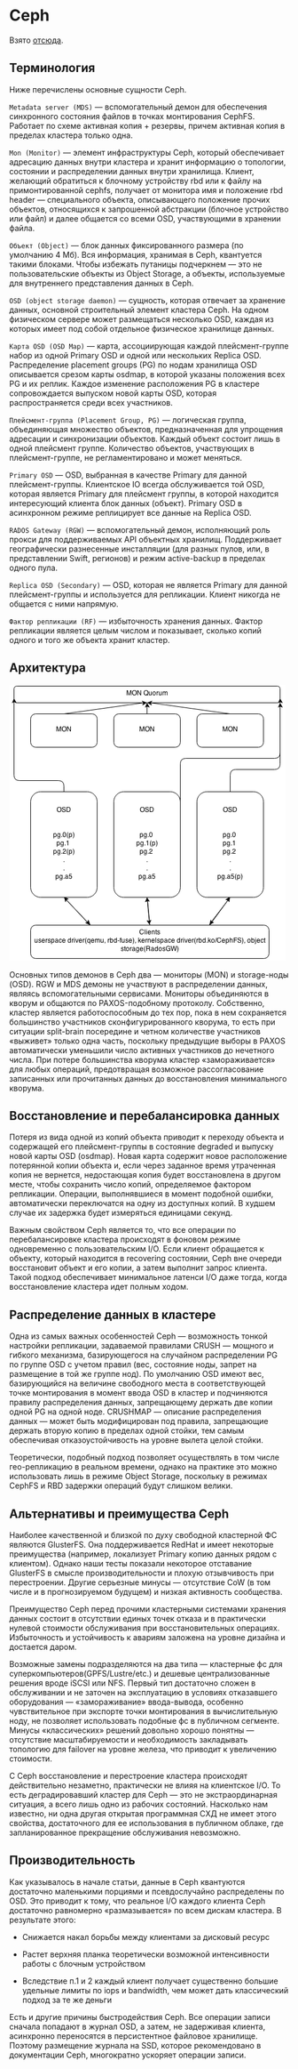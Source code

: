 # Ceph

Взято [отсюда](https://habrahabr.ru/company/performix/blog/21806ю).

## Терминология 

Ниже перечислены основные сущности Ceph.

`Metadata server (MDS)` — вспомогательный демон для обеспечения синхронного состояния файлов в точках монтирования CephFS. Работает по схеме активная копия + резервы, причем активная копия в пределах кластера только одна.

`Mon (Monitor)` — элемент инфраструктуры Ceph, который обеспечивает адресацию данных внутри кластера и хранит информацию о топологии, состоянии и распределении данных внутри хранилища. Клиент, желающий обратиться к блочному устройству rbd или к файлу на примонтированной cephfs, получает от монитора имя и положение rbd header — специального объекта, описывающего положение прочих объектов, относящихся к запрошенной абстракции (блочное устройство или файл) и далее общается со всеми OSD, участвующими в хранении файла.

`Объект (Object)` — блок данных фиксированного размера (по умолчанию 4 Мб). Вся информация, хранимая в Ceph, квантуется такими блоками. Чтобы избежать путаницы подчеркнем — это не пользовательские объекты из Object Storage, а объекты, используемые для внутреннего представления данных в Ceph.

`OSD (object storage daemon)` — сущность, которая отвечает за хранение данных, основной строительный элемент кластера Ceph. На одном физическом сервере может размещаться несколько OSD, каждая из которых имеет под собой отдельное физическое хранилище данных.

`Карта OSD (OSD Map)` — карта, ассоциирующая каждой плейсмент-группе набор из одной Primary OSD и одной или нескольких Replica OSD. Распределение placement groups (PG) по нодам хранилища OSD описывается срезом карты osdmap, в которой указаны положения всех PG и их реплик. Каждое изменение расположения PG в кластере сопровождается выпуском новой карты OSD, которая распространяется среди всех участников.

`Плейсмент-группа (Placement Group, PG)` — логическая группа, объединяющая множество объектов, предназначенная для упрощения адресации и синхронизации объектов. Каждый объект состоит лишь в одной плейсмент группе. Количество объектов, участвующих в плейсмент-группе, не регламентировано и может меняться.

`Primary OSD` — OSD, выбранная в качестве Primary для данной плейсмент-группы. Клиентское IO всегда обслуживается той OSD, которая является Primary для плейсмент группы, в которой находится интересующий клиента блок данных (объект). Primary OSD в асинхронном режиме реплицирует все данные на Replica OSD.

`RADOS Gateway (RGW)` — вспомогательный демон, исполняющий роль прокси для поддерживаемых API объектных хранилищ. Поддерживает географически разнесенные инсталляции (для разных пулов, или, в представлении Swift, регионов) и режим active-backup в пределах одного пула.

`Replica OSD (Secondary)` — OSD, которая не является Primary для данной плейсмент-группы и используется для репликации. Клиент никогда не общается с ними напрямую.

`Фактор репликации (RF)` — избыточность хранения данных. Фактор репликации является целым числом и показывает, сколько копий одного и того же объекта хранит кластер.

## Архитектура

![Архитектура Ceph](./img/ceph-arch.png)

Основных типов демонов в Ceph два — мониторы (MON) и storage-ноды (OSD). RGW и MDS демоны не участвуют в распределении данных, являясь вспомогательными сервисами. Мониторы объединяются в кворум и общаются по PAXOS-подобному протоколу. Собственно, кластер является работоспособным до тех пор, пока в нем сохраняется большинство участников сконфигурированного кворума, то есть при ситуации split-brain посередине и четном количестве участников «выживет» только одна часть, поскольку предыдущие выборы в PAXOS автоматически уменьшили число активных участников до нечетного числа. При потере большинства кворума кластер «замораживается» для любых операций, предотвращая возможное рассогласование записанных или прочитанных данных до восстановления минимального кворума.

## Восстановление и перебалансировка данных

Потеря из вида одной из копий объекта приводит к переходу объекта и содержащей его плейсмент-группы в состояние degraded и выпуску новой карты OSD (osdmap). Новая карта содержит новое расположение потерянной копии объекта и, если через заданное время утраченная копия не вернется, недостающая копия будет восстановлена в другом месте, чтобы сохранить число копий, определяемое фактором репликации. Операции, выполнявшиеся в момент подобной ошибки, автоматически переключатся на одну из доступных копий. В худшем случае их задержка будет измеряться единицами секунд.

Важным свойством Ceph является то, что все операции по перебалансировке кластера происходят в фоновом режиме одновременно с пользовательским I/O. Если клиент обращается к объекту, который находится в recovering состоянии, Ceph вне очереди восстановит объект и его копии, а затем выполнит запрос клиента. Такой подход обеспечивает минимальное латенси I/O даже тогда, когда восстановление кластера идет полным ходом.

## Распределение данных в кластере

Одна из самых важных особенностей Ceph — возможность тонкой настройки репликации, задаваемой правилами CRUSH — мощного и гибкого механизма, базирующегося на случайном распределении PG по группе OSD с учетом правил (вес, состояние ноды, запрет на размещение в той же группе нод). По умолчанию OSD имеют вес, базирующийся на величине свободного места в соответствующей точке монтирования в момент ввода OSD в кластер и подчиняются правилу распределения данных, запрещающему держать две копии одной PG на одной ноде. CRUSHMAP — описание распределения данных — может быть модифицирован под правила, запрещающие держать вторую копию в пределах одной стойки, тем самым обеспечивая отказоустойчивость на уровне вылета целой стойки.

Теоретически, подобный подход позволяет осуществлять в том числе гео-репликацию в реальном времени, однако на практике это можно использовать лишь в режиме Object Storage, поскольку в режимах CephFS и RBD задержки операций будут слишком велики.

## Альтернативы и преимущества Ceph

Наиболее качественной и близкой по духу свободной кластерной ФС являются GlusterFS. Она поддерживается RedHat и имеет некоторые преимущества (например, локализует Primary копию данных рядом с клиентом). Однако наши тесты показали некоторое отставание GlusterFS в смысле производительности и плохую отзывчивость при перестроении. Другие серьезные минусы — отсутствие CoW (в том числе и в прогнозируемом будущем) и низкая активность сообщества.

Преимущество Ceph перед прочими кластерными системами хранения данных состоит в отсутствии единых точек отказа и в практически нулевой стоимости обслуживания при восстановительных операциях. Избыточность и устойчивость к авариям заложена на уровне дизайна и достается даром.

Возможные замены подразделяются на два типа — кластерные фс для суперкомпьютеров(GPFS/Lustre/etc.) и дешевые централизованные решения вроде iSCSI или NFS. Первый тип достаточно сложен в обслуживании и не заточен на эксплуатацию в условиях отказавшего оборудования — «замораживание» ввода-вывода, особенно чувствительное при экспорте точки монтирования в вычислительную ноду, не позволяет использовать подобные фс в публичном сегменте. Минусы «классических» решений довольно хорошо понятны — отсутствие масштабируемости и необходимость закладывать топологию для failover на уровне железа, что приводит к увеличению стоимости.

С Ceph восстановление и перестроение кластера происходят действительно незаметно, практически не влияя на клиентское I/O. То есть деградировавший кластер для Ceph — это не экстраординарная ситуация, а всего лишь одно из рабочих состояний. Насколько нам известно, ни одна другая открытая программная СХД не имеет этого свойства, достаточного для ее использования в публичном облаке, где запланированное прекращение обслуживания невозможно.

## Производительность

Как указывалось в начале статьи, данные в Ceph квантуются достаточно маленькими порциями и псевдослучайно распределены по OSD. Это приводит к тому, что реальное I/O каждого клиента Ceph достаточно равномерно «размазывается» по всем дискам кластера. В результате этого:

* Снижается накал борьбы между клиентами за дисковый ресурс

* Растет верхняя планка теоретически возможной интенсивности работы с блочным устройством

* Вследствие п.1 и 2 каждый клиент получает существенно большие удельные лимиты по iops и bandwidth, чем может дать классический подход за те же деньги


Есть и другие причины быстродействия Ceph. Все операции записи сначала попадают в журнал OSD, а затем, не задерживая клиента, асинхронно переносятся в персистентное файловое хранилище. Поэтому размещение журнала на SSD, которое рекомендовано в документации Ceph, многократно ускоряет операции записи.



